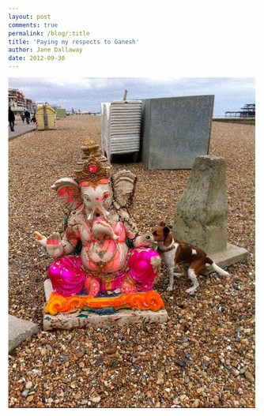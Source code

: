 ```yaml
---
layout: post
comments: true
permalink: /blog/:title
title: 'Paying my respects to Ganesh'
author: Jane Dallaway
date: 2012-09-30
---
```


<div>
<a href="/media/YRphoto.JPG">
<img width="500" src="/media/YRphoto.JPG.500.JPG" height="670"></img>
</a>
</div>


 
    
